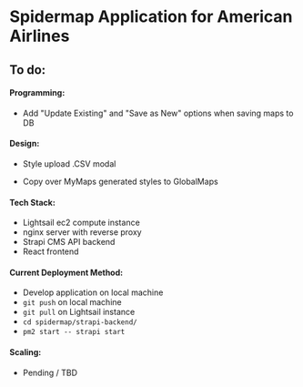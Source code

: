 # Spidermap Application for American Airlines

## To do:

#### Programming:

  - Add "Update Existing" and "Save as New" options when saving maps to DB


#### Design:

  - Style upload .CSV modal

  - Copy over MyMaps generated styles to GlobalMaps


#### Tech Stack:
  - Lightsail ec2 compute instance
  - nginx server with reverse proxy
  - Strapi CMS API backend
  - React frontend

#### Current Deployment Method:
  - Develop application on local machine
  - `git push` on local machine
  - `git pull` on Lightsail instance
  - `cd spidermap/strapi-backend/`
  - `pm2 start -- strapi start`

#### Scaling:
  - Pending / TBD
